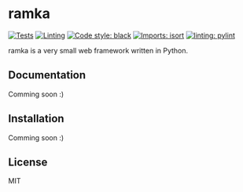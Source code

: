 # ramka

[![Tests](https://github.com/mateuszcisek/ramka/actions/workflows/tests.yaml/badge.svg)](https://github.com/mateuszcisek/ramka/actions/workflows/tests.yaml)
[![Linting](https://github.com/mateuszcisek/ramka/actions/workflows/linting.yaml/badge.svg)](https://github.com/mateuszcisek/ramka/actions/workflows/linting.yaml)
[![Code style: black](https://img.shields.io/badge/code%20style-black-000000.svg)](https://github.com/psf/black)
[![Imports: isort](https://img.shields.io/badge/%20imports-isort-%231674b1?style=flat&labelColor=ef8336)](https://pycqa.github.io/isort/)
[![linting: pylint](https://img.shields.io/badge/linting-pylint-yellowgreen)](https://github.com/PyCQA/pylint)


ramka is a very small web framework written in Python.

## Documentation

Comming soon :)

## Installation

Comming soon :)

## License

MIT
